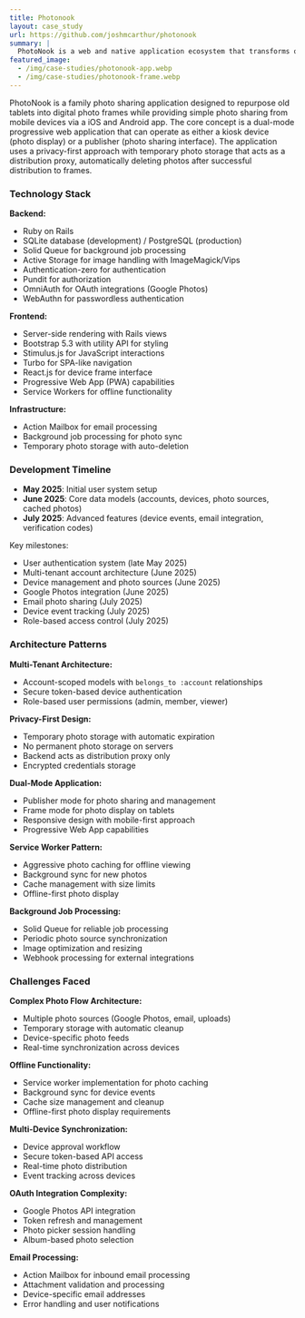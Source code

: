 ```yaml
---
title: Photonook
layout: case_study
url: https://github.com/joshmcarthur/photonook
summary: |
  PhotoNook is a web and native application ecosystem that transforms old tablets into digital photo frames.
featured_image:
  - /img/case-studies/photonook-app.webp
  - /img/case-studies/photonook-frame.webp
---
```


PhotoNook is a family photo sharing application designed to repurpose old tablets into digital photo frames while providing simple photo sharing from mobile devices via a iOS and Android app. The core concept is a dual-mode progressive web application that can operate as either a kiosk device (photo display) or a publisher (photo sharing interface). The application uses a privacy-first approach with temporary photo storage that acts as a distribution proxy, automatically deleting photos after successful distribution to frames.

### Technology Stack

**Backend:**
- Ruby on Rails
- SQLite database (development) / PostgreSQL (production)
- Solid Queue for background job processing
- Active Storage for image handling with ImageMagick/Vips
- Authentication-zero for authentication
- Pundit for authorization
- OmniAuth for OAuth integrations (Google Photos)
- WebAuthn for passwordless authentication

**Frontend:**
- Server-side rendering with Rails views
- Bootstrap 5.3 with utility API for styling
- Stimulus.js for JavaScript interactions
- Turbo for SPA-like navigation
- React.js for device frame interface
- Progressive Web App (PWA) capabilities
- Service Workers for offline functionality

**Infrastructure:**
- Action Mailbox for email processing
- Background job processing for photo sync
- Temporary photo storage with auto-deletion

### Development Timeline

- **May 2025**: Initial user system setup
- **June 2025**: Core data models (accounts, devices, photo sources, cached photos)
- **July 2025**: Advanced features (device events, email integration, verification codes)

Key milestones:
- User authentication system (late May 2025)
- Multi-tenant account architecture (June 2025)
- Device management and photo sources (June 2025)
- Google Photos integration (June 2025)
- Email photo sharing (July 2025)
- Device event tracking (July 2025)
- Role-based access control (July 2025)

### Architecture Patterns

**Multi-Tenant Architecture:**
- Account-scoped models with `belongs_to :account` relationships
- Secure token-based device authentication
- Role-based user permissions (admin, member, viewer)

**Privacy-First Design:**
- Temporary photo storage with automatic expiration
- No permanent photo storage on servers
- Backend acts as distribution proxy only
- Encrypted credentials storage

**Dual-Mode Application:**
- Publisher mode for photo sharing and management
- Frame mode for photo display on tablets
- Responsive design with mobile-first approach
- Progressive Web App capabilities

**Service Worker Pattern:**
- Aggressive photo caching for offline viewing
- Background sync for new photos
- Cache management with size limits
- Offline-first photo display

**Background Job Processing:**
- Solid Queue for reliable job processing
- Periodic photo source synchronization
- Image optimization and resizing
- Webhook processing for external integrations

### Challenges Faced

**Complex Photo Flow Architecture:**
- Multiple photo sources (Google Photos, email, uploads)
- Temporary storage with automatic cleanup
- Device-specific photo feeds
- Real-time synchronization across devices

**Offline Functionality:**
- Service worker implementation for photo caching
- Background sync for device events
- Cache size management and cleanup
- Offline-first photo display requirements

**Multi-Device Synchronization:**
- Device approval workflow
- Secure token-based API access
- Real-time photo distribution
- Event tracking across devices

**OAuth Integration Complexity:**
- Google Photos API integration
- Token refresh and management
- Photo picker session handling
- Album-based photo selection

**Email Processing:**
- Action Mailbox for inbound email processing
- Attachment validation and processing
- Device-specific email addresses
- Error handling and user notifications